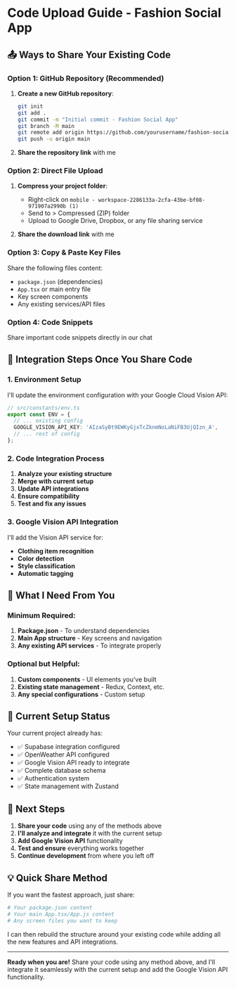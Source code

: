 # Code Upload Guide - Fashion Social App

## 📤 Ways to Share Your Existing Code

### **Option 1: GitHub Repository (Recommended)**
1. **Create a new GitHub repository**:
   ```bash
   git init
   git add .
   git commit -m "Initial commit - Fashion Social App"
   git branch -M main
   git remote add origin https://github.com/yourusername/fashion-social-app.git
   git push -u origin main
   ```

2. **Share the repository link** with me

### **Option 2: Direct File Upload**
1. **Compress your project folder**:
   - Right-click on `mobile - workspace-2286133a-2cfa-43be-bf08-971907a2990b (1)`
   - Send to > Compressed (ZIP) folder
   - Upload to Google Drive, Dropbox, or any file sharing service

2. **Share the download link** with me

### **Option 3: Copy & Paste Key Files**
Share the following files content:
- `package.json` (dependencies)
- `App.tsx` or main entry file
- Key screen components
- Any existing services/API files

### **Option 4: Code Snippets**
Share important code snippets directly in our chat

## 🔧 Integration Steps Once You Share Code

### **1. Environment Setup**
I'll update the environment configuration with your Google Cloud Vision API:

```typescript
// src/constants/env.ts
export const ENV = {
  // ... existing config
  GOOGLE_VISION_API_KEY: 'AIzaSyBt9EWKyGjxTcZknmNoLaNiFB3UjQIzn_A',
  // ... rest of config
};
```

### **2. Code Integration Process**
1. **Analyze your existing structure**
2. **Merge with current setup**
3. **Update API integrations**
4. **Ensure compatibility**
5. **Test and fix any issues**

### **3. Google Vision API Integration**
I'll add the Vision API service for:
- **Clothing item recognition**
- **Color detection**
- **Style classification**
- **Automatic tagging**

## 🎯 What I Need From You

### **Minimum Required:**
1. **Package.json** - To understand dependencies
2. **Main App structure** - Key screens and navigation
3. **Any existing API services** - To integrate properly

### **Optional but Helpful:**
1. **Custom components** - UI elements you've built
2. **Existing state management** - Redux, Context, etc.
3. **Any special configurations** - Custom setup

## 📱 Current Setup Status

Your current project already has:
- ✅ Supabase integration configured
- ✅ OpenWeather API configured  
- ✅ Google Vision API ready to integrate
- ✅ Complete database schema
- ✅ Authentication system
- ✅ State management with Zustand

## 🚀 Next Steps

1. **Share your code** using any of the methods above
2. **I'll analyze and integrate** it with the current setup
3. **Add Google Vision API** functionality
4. **Test and ensure** everything works together
5. **Continue development** from where you left off

## 💡 Quick Share Method

If you want the fastest approach, just share:
```bash
# Your package.json content
# Your main App.tsx/App.js content
# Any screen files you want to keep
```

I can then rebuild the structure around your existing code while adding all the new features and API integrations.

---

**Ready when you are!** Share your code using any method above, and I'll integrate it seamlessly with the current setup and add the Google Vision API functionality.